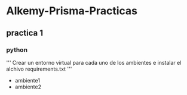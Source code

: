 # Alkemy-Prisma-Practicas
## practica 1
### python
''' Crear un entorno virtual para cada uno de los ambientes e instalar el alchivo requirements.txt '''
- ambiente1
- ambiente2
